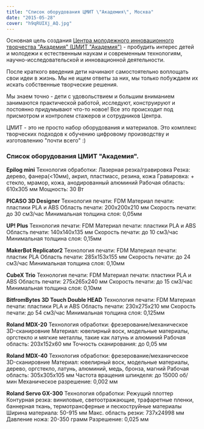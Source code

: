 ```yaml
---
title: "Список оборудования ЦМИТ \"Академия\", Москва"
date: "2015-05-28"
cover: "h9qRUIXj_AQ.jpg"
---
```


Основная цель создания [Центра молодежного инновационного творчества "Академия" (ЦМИТ "Академия")](http://ooley.ru/places/tsmit-akademiya/) \- пробудить интерес детей и молодежи к естественным наукам и современным технологиям, научно-исследовательской и инновационной деятельности.

После краткого введения дети начинают самостоятельно воплощать свои идеи в жизнь. Мы не ищем ответы за них, мы только побуждаем их искать собственные творческие решения.

Мы знаем точно - дети с удовольствием и большим вниманием занимаются практической работой, исследуют, конструируют и постоянно придумывают что-то новое! Все это происходит под присмотром и контролем стажеров и сотрудников Центра.

ЦМИТ - это не просто набор оборудования и материалов. Это комплекс творческих подходов к обучению цифровому производству и изготовлению "почти всего" :)

### Список оборудования ЦМИТ "Академия".

**Epilog mini** Технология обработки: Лазерная резка/гравировка Резка: дерево, фанера(<10мм), акрил, пластмасс, резина, кожа Гравировка: + стекло, мрамор, кожа, анодированный алюминий Рабочая область: 610х305 мм Мощность: 30 Вт

**PICASO 3D Designer** Технология печати: FDM Материал печати: пластики PLA и ABS Область печати: 200x200x210 мм Скорость печати: до 30 см3/час Минимальная толщина слоя: 0,05мм

**UP! Plus** Технология печати: FDM Материал печати: пластики PLA и ABS Область печати: 140х140х135 мм Скорость печати: до 10 см3/час Минимальная толщина слоя: 0,15мм

**MakerBot Replicator2** Технология печати: FDM Материал печати: пластик PLA Область печати: 285х153х155 мм Скорость печати: до 24 см3/час Минимальная толщина слоя: 0,10мм

**CubeX Trio** Технология печати: FDM Материал печати: пластики PLA и ABS Область печати: 275х265х240 мм Скорость печати: до 15 см3/час Минимальная толщина слоя: 0,10мм

**BitfromBytes 3D Touch Double HEAD** Технология печати: FDM Материал печати: пластики PLA и ABS Область печати: 230х275х210 мм Скорость печати: до 54 см3/час Минимальная толщина слоя: 0,125мм

**Roland MDX-20** Технология обработки: фрезерование/механическое 3D-сканировние Материал: ювелирный воск, модельные материалы, оргстекло и мягкие металлы, такие как латунь и алюминий Рабочая область: 203х152х60 мм Точность сканирования: до 0,05 мм

**Roland MDX-40** Технология обработки: фрезерование/механическое 3D-сканировние Материал: ювелирный воск, модельные материалы, дерево, оргстекло, латунь, алюминий, медь, бронза, магний Рабочая область: 305x305x105 мм Частота вращения шпинделя: до 15000 об/мин Механическое разрешение: 0,002 мм

**Roland Servo GX-300** Технология обработки: Режущий плоттер Контурная резка: виниловые, светоотражающие, трафаретные пленки, баннерная ткань, термотрансферные и пескоструйные материалы Ширина материала: 50-915 мм Макс. область резки: 737x24998 мм Давление ножа: 20-350 грамм Разрешение: 0,025 мм
